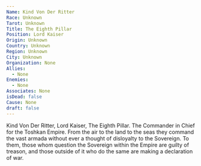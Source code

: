 ```yaml
---
Name: Kind Von Der Ritter
Race: Unknown
Tarot: Unknown
Title: The Eighth Pillar
Position: Lord Kaiser
Origin: Unknown
Country: Unknown
Region: Unknown
City: Unknown
Organization: None
Allies:
  - None
Enemies:
  - None
Associates: None
isDead: false
Cause: None
draft: false
---
```

Kind Von Der Ritter, Lord Kaiser, The Eighth Pillar. The Commander in Chief for the Toshkan Empire. From the air to the land to the seas they command the vast armada without ever a thought of disloyalty to the Sovereign. To them, those whom question the Sovereign within the Empire are guilty of treason, and those outside of it who do the same are making a declaration of war. 
